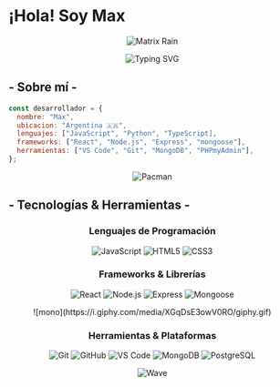 # ¡Hola! Soy Max

<div align="center">
  
![Matrix Rain](https://media.giphy.com/media/v1.Y2lkPTc5MGI3NjExM2l6eG5yYnRseHJ5enBiaWxkNnlkODMzbnNmOGRuemZ1bzI1b3k0cCZlcD12MV9naWZzX3NlYXJjaCZjdD1n/10zxDv7Hv5RF9C/giphy.gif)

</div>

<div align="center">
  
  ![Typing SVG](https://readme-typing-svg.herokuapp.com?font=Fira+Code&pause=1000&color=00F7FF&center=true&vCenter=true&width=435&lines=Developer+🚀;Apasionado+por+la+tecnología+💻;Siempre+aprendiendo+algo+nuevo+📚)

</div>

## - Sobre mí -

```javascript
const desarrollador = {
  nombre: "Max",
  ubicacion: "Argentina 🇦🇷",
  lenguajes: ["JavaScript", "Python", "TypeScript],
  frameworks: ["React", "Node.js", "Express", "mongoose"],
  herramientas: ["VS Code", "Git", "MongoDB", "PHPmyAdmin"],
};
```

<div align="center">

![Pacman](https://user-images.githubusercontent.com/74038190/212284158-e840e285-664b-44d7-b79b-e264b5e54825.gif)

</div>

## - Tecnologías & Herramientas -

<div align="center">

### Lenguajes de Programación

![JavaScript](https://img.shields.io/badge/-JavaScript-F7DF1E?style=flat-square&logo=javascript&logoColor=black)
![HTML5](https://img.shields.io/badge/-HTML5-E34F26?style=flat-square&logo=html5&logoColor=white)
![CSS3](https://img.shields.io/badge/-CSS3-1572B6?style=flat-square&logo=css3&logoColor=white)

### Frameworks & Librerías

![React](https://img.shields.io/badge/-React-61DAFB?style=flat-square&logo=react&logoColor=black)
![Node.js](https://img.shields.io/badge/-Node.js-339933?style=flat-square&logo=node.js&logoColor=white)
![Express](https://img.shields.io/badge/-Express-000000?style=flat-square&logo=express&logoColor=white)
![Mongoose](https://img.shields.io/badge/-Mongoose-880000?style=flat-square&logo=mongoose&logoColor=white)

<div align="center">
![mono](https://i.giphy.com/media/XGqDsE3owV0RO/giphy.gif)
</div>

### Herramientas & Plataformas

![Git](https://img.shields.io/badge/-Git-F05032?style=flat-square&logo=git&logoColor=white)
![GitHub](https://img.shields.io/badge/-GitHub-181717?style=flat-square&logo=github&logoColor=white)
![VS Code](https://img.shields.io/badge/-VS_Code-007ACC?style=flat-square&logo=visual-studio-code&logoColor=white)
![MongoDB](https://img.shields.io/badge/-MongoDB-47A248?style=flat-square&logo=mongodb&logoColor=white)
![PostgreSQL](https://img.shields.io/badge/-PostgreSQL-336791?style=flat-square&logo=postgresql&logoColor=white)

</div>

<div align="center">

![Wave](https://raw.githubusercontent.com/mayhemantt/mayhemantt/Update/svg/Bottom.svg)

</div>
